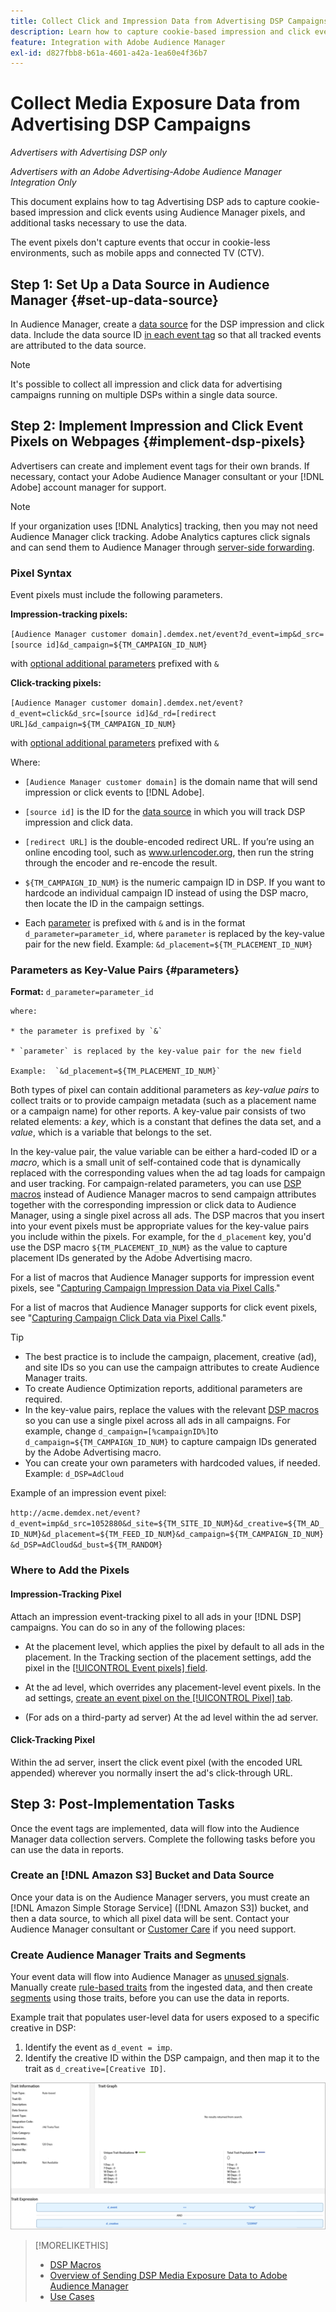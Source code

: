```yaml
---
title: Collect Click and Impression Data from Advertising DSP Campaigns
description: Learn how to capture cookie-based impression and click events from Advertising DSP ads using Audience Manager pixels
feature: Integration with Adobe Audience Manager
exl-id: d827fbb8-b61a-4601-a42a-1ea60e4f36b7
---
```

# Collect Media Exposure Data from Advertising DSP Campaigns

*Advertisers with Advertising DSP only*

*Advertisers with an Adobe Advertising-Adobe Audience Manager Integration Only*

This document explains how to tag Advertising DSP ads to capture cookie-based impression and click events using Audience Manager pixels, and additional tasks necessary to use the data.

The event pixels don't capture events that occur in cookie-less environments, such as mobile apps and connected TV (CTV).

## Step 1: Set Up a Data Source in Audience Manager {#set-up-data-source}

In Audience Manager, create a [data source](https://experienceleague.adobe.com/docs/audience-manager/user-guide/features/data-sources/datasources-list-and-settings.html) for the DSP impression and click data. Include the data source ID [in each event tag](#implement-dsp-pixels) so that all tracked events are attributed to the data source.

>[!NOTE]
> It's possible to collect all impression and click data for advertising campaigns running on multiple DSPs within a single data source.

## Step 2: Implement Impression and Click Event Pixels on Webpages {#implement-dsp-pixels}

Advertisers can create and implement event tags for their own brands. If necessary, contact your Adobe Audience Manager consultant or your [!DNL Adobe] account manager for support.

>[!NOTE]
>
>If your organization uses [!DNL Analytics] tracking, then you may not need Audience Manager click tracking. Adobe Analytics captures click signals and can send them to Audience Manager through [server-side forwarding](https://experienceleague.adobe.com/docs/analytics/admin/admin-tools/server-side-forwarding/ssf.html).

### Pixel Syntax

Event pixels must include the following parameters.

**Impression-tracking pixels:**

`[Audience Manager customer domain].demdex.net/event?d_event=imp&d_src=[source id]&d_campaign=${TM_CAMPAIGN_ID_NUM}`

with [optional additional parameters](#parameters) prefixed with `&`

**Click-tracking pixels:**

`[Audience Manager customer domain].demdex.net/event?d_event=click&d_src=[source id]&d_rd=[redirect URL]&d_campaign=${TM_CAMPAIGN_ID_NUM}`

with [optional additional parameters](#parameters) prefixed with `&`

Where:

* `[Audience Manager customer domain]` is the domain name that will send impression or click events to [!DNL Adobe].

* `[source id]` is the ID for the [data source](#set-up-data-source) in which you will track DSP impression and click data.

* `[redirect URL]` is the double-encoded redirect URL. If you’re using an online encoding tool, such as www.urlencoder.org, then run the string through the encoder and re-encode the result.

* `${TM_CAMPAIGN_ID_NUM}` is the numeric campaign ID in DSP. If you want to hardcode an individual campaign ID instead of using the DSP macro, then locate the ID in the campaign settings.

* Each [parameter](#key-value-pairs) is prefixed with `&` and is in the format `d_parameter=parameter_id`, where `parameter` is replaced by the key-value pair for the new field. Example: `&d_placement=${TM_PLACEMENT_ID_NUM}`

### Parameters as Key-Value Pairs {#parameters}

**Format:**  `d_parameter=parameter_id`

    where:
    
    * the parameter is prefixed by `&`

    * `parameter` is replaced by the key-value pair for the new field

    Example:  `&d_placement=${TM_PLACEMENT_ID_NUM}`

Both types of pixel can contain additional parameters as *key-value pairs* to collect traits or to provide campaign metadata (such as a placement name or a campaign name) for other reports. A key-value pair consists of two related elements: a *key*, which is a constant that defines the data set, and a *value*, which is a variable that belongs to the set.

In the key-value pair, the value variable can be either a hard-coded ID or a *macro*, which is a small unit of self-contained code that is dynamically replaced with the corresponding values when the ad tag loads for campaign and user tracking. For campaign-related parameters, you can use [DSP macros](/help/dsp/campaign-management/macros.md) instead of Audience Manager macros to send campaign attributes together with the corresponding impression or click data to Audience Manager, using a single pixel across all ads. The DSP macros that you insert into your event pixels must be appropriate values for the key-value pairs you include within the pixels. For example, for the `d_placement` key, you'd use the DSP macro `${TM_PLACEMENT_ID_NUM}` as the value to capture placement IDs generated by the Adobe Advertising macro.

For a list of macros that Audience Manager supports for impression event pixels, see "[Capturing Campaign Impression Data via Pixel Calls](https://experienceleague.adobe.com/docs/audience-manager/user-guide/implementation-integration-guides/media-data-integration/impression-data-pixels.html#supported-key-value-pairs)."

For a list of macros that Audience Manager supports for click event pixels, see "[Capturing Campaign Click Data via Pixel Calls](https://experienceleague.adobe.com/docs/audience-manager/user-guide/implementation-integration-guides/media-data-integration/click-data-pixels.html)."

>[!TIP]
>
>* The best practice is to include the campaign, placement, creative (ad), and site IDs so you can use the campaign attributes to create Audience Manager traits.
>* To create Audience Optimization reports, additional parameters are required.
>* In the key-value pairs, replace the values with the relevant [DSP macros](/help/dsp/campaign-management/macros.md) so you can use a single pixel across all ads in all campaigns. For example, change `d_campaign=[%campaignID%]`to `d_campaign=${TM_CAMPAIGN_ID_NUM}` to capture campaign IDs generated by the Adobe Advertising macro.
>* You can create your own parameters with hardcoded values, if needed. Example: `d_DSP=AdCloud`

Example of an impression event pixel:

`http://acme.demdex.net/event?d_event=imp&d_src=1052880&d_site=${TM_SITE_ID_NUM}&d_creative=${TM_AD_ID_NUM}&d_placement=${TM_FEED_ID_NUM}&d_campaign=${TM_CAMPAIGN_ID_NUM}&d_DSP=AdCloud&d_bust=${TM_RANDOM}`

### Where to Add the Pixels 

#### Impression-Tracking Pixel

Attach an impression event-tracking pixel to all ads in your [!DNL DSP] campaigns. You can do so in any of the following places:

* At the placement level, which applies the pixel by default to all ads in the placement. In the Tracking section of the placement settings, add the pixel in the [[!UICONTROL Event pixels] field](/help/dsp/campaign-management/placements/placement-settings.md). 

* At the ad level, which overrides any placement-level event pixels. In the ad settings, [create an event pixel on the [!UICONTROL Pixel] tab](/help/dsp/campaign-management/ads/ad-edit.md).

* (For ads on a third-party ad server) At the ad level within the ad server.

#### Click-Tracking Pixel

Within the ad server, insert the click event pixel (with the encoded URL appended) wherever you normally insert the ad's click-through URL.

## Step 3: Post-Implementation Tasks

Once the event tags are implemented, data will flow into the Audience Manager data collection servers. Complete the following tasks before you can use the data in reports.

### Create an [!DNL Amazon S3] Bucket and Data Source

Once your data is on the Audience Manager servers, you must create an [!DNL Amazon Simple Storage Service] ([!DNL Amazon S3]) bucket, and then a data source, to which all pixel data will be sent. Contact your Audience Manager consultant or [Customer Care](https://experienceleague.adobe.com/docs/audience-manager/user-guide/help-and-legal/help-legal-contact.html) if you need support. 

### Create Audience Manager Traits and Segments

Your event data will flow into Audience Manager as [unused signals](https://experienceleague.adobe.com/docs/audience-manager/user-guide/reporting/interactive-and-overlap-reports/unused-signals.html). Manually create [rule-based traits](https://experienceleague.adobe.com/docs/audience-manager/user-guide/features/traits/trait-builder/create-onboarded-rule-based-traits.html) from the ingested data, and then create [segments](https://experienceleague.adobe.com/docs/audience-manager/user-guide/features/segments/segments-purpose.html) using those traits, before you can use the data in reports.

Example trait that populates user-level data for users exposed to a specific creative in DSP:

1. Identify the event as `d_event = imp`. 
1. Identify the creative ID within the DSP campaign, and then map it to the trait as `d_creative=[Creative ID]`.
 
![Trait creation screen](/help/dsp/assets/aa-trait.png)

>[!MORELIKETHIS]
>
>* [DSP Macros](/help/dsp/campaign-management/macros.md)
>* [Overview of Sending DSP Media Exposure Data to Adobe Audience Manager](overview.md)
>* [Use Cases](use-cases.md)
